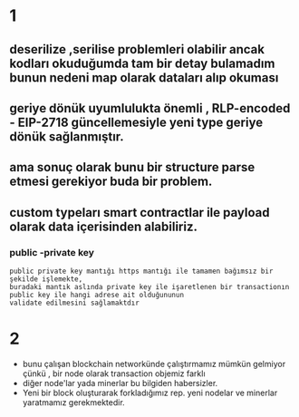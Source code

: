 # 1

## deserilize ,serilise problemleri olabilir ancak kodları okuduğumda tam bir detay bulamadım bunun nedeni map olarak dataları alıp okuması

## geriye dönük uyumlulukta önemli , RLP-encoded - EIP-2718 güncellemesiyle yeni type geriye dönük sağlanmıştır.

## ama sonuç olarak bunu bir structure parse etmesi gerekiyor buda bir problem.

## custom typeları smart contractlar ile payload olarak data içerisinden alabiliriz.

### public -private key

    public private key mantığı https mantığı ile tamamen bağımsız bir şekilde işlemekte,
    buradaki mantık aslında private key ile işaretlenen bir transactionın public key ile hangi adrese ait olduğununun
    validate edilmesini sağlamaktdır

# 2

- bunu çalışan blockchain networkünde çalıştırmamız mümkün gelmiyor çünkü , bir node olarak transaction objemiz farklı
- diğer node'lar yada minerlar bu bilgiden habersizler.
- Yeni bir block oluşturarak forkladığımız rep. yeni nodelar ve minerlar yaratmamız gerekmektedir.
